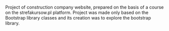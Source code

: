 Project of construction company website, prepared on the basis 
of a course on the strefakursow.pl platform. Project was 
made only based on the Bootstrap library classes and its 
creation was to explore the bootstrap library.